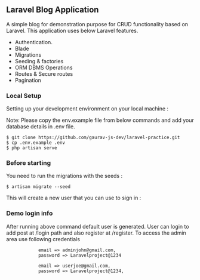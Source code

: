 ## Laravel Blog Application

A simple blog for demonstration purpose for CRUD functionality based on Laravel. This application uses below Laravel features.

-   Authentication.
-   Blade
-   Migrations
-   Seeding & factories
-   ORM DBMS Operations
-   Routes & Secure routes
-   Pagination

### Local Setup

Setting up your development environment on your local machine :

Note: Please copy the env.example file from below commands and add your database details in .env file.

```
$ git clone https://github.com/gaurav-js-dev/laravel-practice.git
$ cp .env.example .env
$ php artisan serve
```

### Before starting

You need to run the migrations with the seeds :

```
$ artisan migrate --seed
```

This will create a new user that you can use to sign in :

### Demo login info

After running above command default user is generated. User can login to add post at /login path and also register at /register.
To access the admin area use following credentials

                email => adminjohn@gmail.com,
                password => Laravelproject@1234

                email => userjoe@gmail.com,
                password => Laravelproject@1234,
